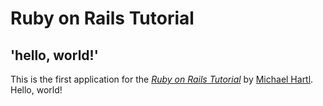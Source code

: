 # Ruby on Rails Tutorial

## 'hello, world!'

This is the first application for the
[*Ruby on Rails Tutorial*](http://ww.railstutorial.org/)
by [Michael Hartl](http://www.michaelhartl.com/). Hello, world!
